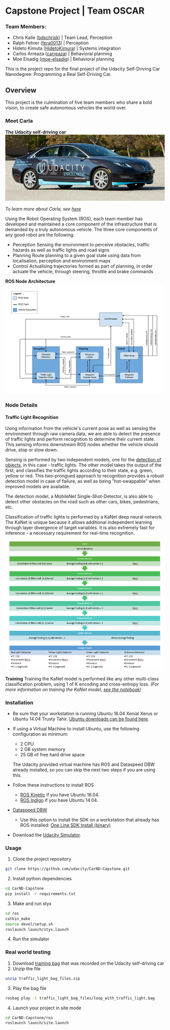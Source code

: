 # Capstone Project | Team OSCAR

### Team Members:
 - Chris Kalle ([bdschrisk](https://github.com/bdschrisk)) | Team Lead, Perception
 - Ralph Fehrer ([fera0013](https://github.com/fera0013)) | Perception
 - Hideto Kimuta ([HidetoKimura](https://github.com/HidetoKimura)) | Systems integration
 - Carlos Arreaza ([carreaza](https://github.com/carreaza)) | Behavioral planning
 - Moe Elsadig ([moe-elsadig](https://github.com/moe-elsadig)) | Behavioral planning


This is the project repo for the final project of the Udacity Self-Driving Car Nanodegree: Programming a Real Self-Driving Car.

## Overview
This project is the culmination of five team members who share a bold vision, to create safe autonomous vehicles the world over.

### Meet Carla
**The Udacity self-driving car**
![Carla](https://github.com/bdschrisk/CarND-Capstone-Project/raw/master/imgs/udacity-carla.jpg)

*To learn more about Carla, see [here](https://medium.com/udacity/how-the-udacity-self-driving-car-works-575365270a40)*

Using the Robot Operating System (ROS), each team member has developed and maintained a core component of the infrastructure that is demanded by a truly autonomous vehicle.
The three core components of any good robot are the following:
 -  Perception
    Sensing the environment to perceive obstacles, traffic hazards as well as traffic lights and road signs
 -  Planning
    Route planning to a given goal state using data from localisation, perception and environment maps
 -  Control
    Actualising trajectories formed as part of planning, in order actuate the vehicle, through steering, throttle and brake commands


**ROS Node Architecture**
![Node architecture](https://github.com/bdschrisk/CarND-Capstone-Project/raw/master/docs/final-project-ros-graph-v2.png)

### Node Details
#### Traffic Light Recognition
Using information from the vehicle's current pose as well as sensing the environment through raw camera data, we are able to detect the presence of traffic lights and 
perform recognition to determine their current state.  This sensing informs downstream ROS nodes whether the vehicle should drive, stop or slow down.

Sensing is performed by two independent models, one for the [detection of objects](https://github.com/bdschrisk/CarND-Capstone-Project/blob/master/perception/Traffic-Light-Detection.ipynb), in this case - traffic lights.  The other model takes the output of the first, and 
classifies the traffic lights according to their state, e.g. green, yellow or red.  This two-prongued approach to recognition provides a robust detection model in case of 
failure, as well as being "hot-swappable" when improved models are available.

The detection model, a MobileNet Single-Shot-Detector, is also able to detect other obstacles on the road such as other cars, bikes, pedestrians, etc.

Classification of traffic lights is performed by a KaNet deep neural network.  The KaNet is unique because it allows additional independent learning through layer divergence 
of target variables.  It is also extremely fast for inference - a necessary requirement for real-time recognition.

![KaNet model](https://github.com/bdschrisk/CarND-Capstone-Project/raw/master/imgs/kanet-model.png)

**Training**
Training the KaNet model is performed like any other multi-class classification problem, using 1 of K encoding and cross-entropy loss.
*(For more information on training the KaNet model, [see the notebook](https://github.com/bdschrisk/CarND-Capstone-Project/blob/master/perception/TL-Classifier-KaNet.ipynb))*


### Installation 

* Be sure that your workstation is running Ubuntu 16.04 Xenial Xerus or Ubuntu 14.04 Trusty Tahir. [Ubuntu downloads can be found here](https://www.ubuntu.com/download/desktop). 
* If using a Virtual Machine to install Ubuntu, use the following configuration as minimum:
  * 2 CPU
  * 2 GB system memory
  * 25 GB of free hard drive space
  
  The Udacity provided virtual machine has ROS and Dataspeed DBW already installed, so you can skip the next two steps if you are using this.

* Follow these instructions to install ROS
  * [ROS Kinetic](http://wiki.ros.org/kinetic/Installation/Ubuntu) if you have Ubuntu 16.04.
  * [ROS Indigo](http://wiki.ros.org/indigo/Installation/Ubuntu) if you have Ubuntu 14.04.
* [Dataspeed DBW](https://bitbucket.org/DataspeedInc/dbw_mkz_ros)
  * Use this option to install the SDK on a workstation that already has ROS installed: [One Line SDK Install (binary)](https://bitbucket.org/DataspeedInc/dbw_mkz_ros/src/81e63fcc335d7b64139d7482017d6a97b405e250/ROS_SETUP.md?fileviewer=file-view-default)
* Download the [Udacity Simulator](https://github.com/udacity/CarND-Capstone/releases/tag/v1.2).

### Usage

1. Clone the project repository
```bash
git clone https://github.com/udacity/CarND-Capstone.git
```

2. Install python dependencies
```bash
cd CarND-Capstone
pip install -r requirements.txt
```
3. Make and run styx
```bash
cd ros
catkin_make
source devel/setup.sh
roslaunch launch/styx.launch
```
4. Run the simulator

### Real world testing
1. Download [training bag](https://drive.google.com/file/d/0B2_h37bMVw3iYkdJTlRSUlJIamM/view?usp=sharing) that was recorded on the Udacity self-driving car
2. Unzip the file
```bash
unzip traffic_light_bag_files.zip
```
3. Play the bag file
```bash
rosbag play -l traffic_light_bag_files/loop_with_traffic_light.bag
```
4. Launch your project in site mode
```bash
cd CarND-Capstone/ros
roslaunch launch/site.launch
```

